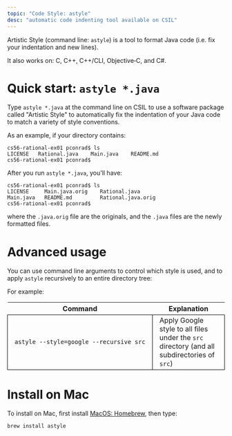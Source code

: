 ```yaml
---
topic: "Code Style: astyle"
desc: "automatic code indenting tool available on CSIL"
---
```


Artistic Style (command line: `astyle`) is a tool to format Java code (i.e. fix your indentation and new lines).

It also works on: C, C++, C++/CLI, Objective‑C, and C#.

# Quick start: `astyle *.java`

Type `astyle *.java` at the command line on CSIL to use a software package called "Artistic Style" to automatically fix the
indentation of your Java code to match a variety of style conventions.

As an example, if your directory contains:

```
cs56-rational-ex01 pconrad$ ls
LICENSE   Rational.java    Main.java    README.md
cs56-rational-ex01 pconrad$ 
```

After you run `astyle *.java`, you'll have:

```
cs56-rational-ex01 pconrad$ ls
LICENSE     Main.java.orig    Rational.java
Main.java   README.md         Rational.java.orig
cs56-rational-ex01 pconrad$ 
```
where the `.java.orig` file are the originals, and the `.java` files are the newly formatted files.

# Advanced usage

You can use command line arguments to control which style is used, and to apply `astyle` recursively to an entire directory tree:

For example:

<style>
  table * code { white-space: pre }  
  table * td { padding-left: 1em; padding-right: 1em; }
  table * td { border: 1px solid black; }
  table { border-collapse: collapse; }
</style>

| Command | Explanation |
|-|-|
| `astyle --style=google --recursive src` | Apply Google style to all files under the `src` directory (and all subdirectories of `src`) |





# Install on Mac

To install on Mac, first install [MacOS: Homebrew](/topics/macos_homebrew/), then type:

```
brew install astyle
```
